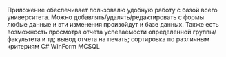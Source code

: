 Приложение обеспечивает пользовалю удобную работу с базой всего университета. Можно добавлять/удалять/редактировать с формы любые данные и эти изменения произойдут и базе данных. 
Также есть возможность просмотра отчета успеваемости определенной группы/факультета и тд; вывод отчета на печать; сортировка по различным критериям
C# WinForm MCSQL
